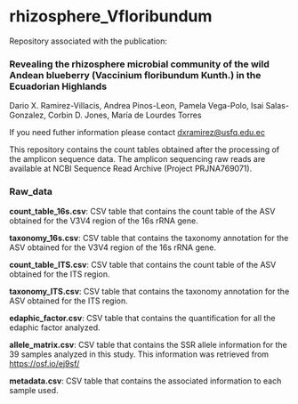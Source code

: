 # rhizosphere_Vfloribundum

Repository associated with the publication:

### Revealing the rhizosphere microbial community of the wild Andean blueberry (Vaccinium floribundum Kunth.) in the Ecuadorian Highlands

Dario X. Ramirez-Villacis, Andrea Pinos-Leon, Pamela Vega-Polo, Isai Salas-Gonzalez, Corbin D. Jones, María de Lourdes Torres 

If you need futher information please contact [dxramirez@usfq.edu.ec](mailto:dxramirez@usfq.edu.ec)

This repository contains the count tables obtained after the processing of the amplicon sequence data. The amplicon sequencing raw reads are available at NCBI Sequence Read Archive (Project PRJNA769071).

### Raw_data
**count_table_16s.csv**: CSV table that contains the count table of the ASV obtained for the V3V4 region of the 16s rRNA gene.

**taxonomy_16s.csv**: CSV table that contains the taxonomy annotation for the ASV obtained for the V3V4 region of the 16s rRNA gene.

**count_table_ITS.csv**: CSV table that contains the count table of the ASV obtained for the ITS region.

**taxonomy_ITS.csv**: CSV table that contains the taxonomy annotation for the ASV obtained for the ITS region.

**edaphic_factor.csv**: CSV table that contains the quantification for all the edaphic factor analyzed.

**allele_matrix.csv**: CSV table that contains the SSR allele information for the 39 samples analyzed in this study. This information was retrieved from https://osf.io/ej9sf/

**metadata.csv**: CSV table that contains the associated information to each sample used.


